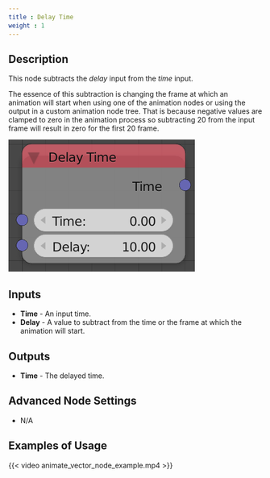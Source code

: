 ```yaml
---
title : Delay Time
weight : 1
---
```


## Description

This node subtracts the *delay* input from the *time* input.

The essence of this subtraction is changing the frame at which an
animation will start when using one of the animation nodes or using the
output in a custom animation node tree. That is because negative values
are clamped to zero in the animation process so subtracting 20 from the
input frame will result in zero for the first 20 frame.

![image](delay_time_node.png)

## Inputs

- **Time** - An input time.
- **Delay** - A value to subtract from the time or the frame at which
    the animation will start.

## Outputs

- **Time** - The delayed time.

## Advanced Node Settings

- N/A

## Examples of Usage

{{< video animate_vector_node_example.mp4 >}}

